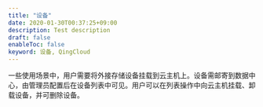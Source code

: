 ```yaml
---
title: "设备"
date: 2020-01-30T00:37:25+09:00
description: Test description
draft: false
enableToc: false
keyword: 设备, QingCloud
---
```




一些使用场景中，用户需要将外接存储设备挂载到云主机上。设备需邮寄到数据中心，由管理员配置后在设备列表中可见。用户可以在列表操作中向云主机挂载、卸载设备，并可删除设备。

